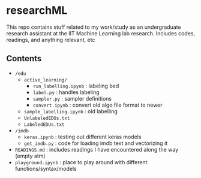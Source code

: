 # researchML

This repo contains stuff related to my work/study as an undergraduate research assistant at the IIT Machine Learning lab research. Includes codes, readings, and anything relevant, etc


## Contents

+ `/edu`
    - `active_learning/` 
        * `run_labelling.ipynb` : labeling bed
        * `label.py` : handles labeling
        * `sampler.py` : sampler definitions
        * `convert.ipynb` : convert old algo file format to newer
    - `sample_labelling.ipynb` : old labelling 
    - `UnlabeledEDUs.txt`
    - `LabeledEDUs.txt`
+ `/imdb`
    - `keras.ipynb` :          testing out different keras models
    - `get_imdb.py` :          code for loading imdb text and vectorizing it
+ `READINGS.md` :              includes readings I have encountered along the way (empty atm)
+ `playground.ipynb` :         place to play around with different functions/syntax/models  
